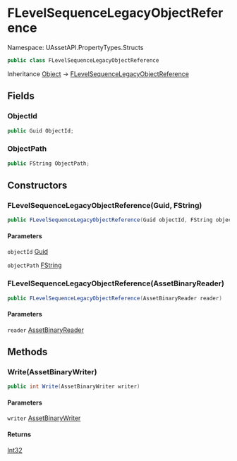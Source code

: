 # FLevelSequenceLegacyObjectReference

Namespace: UAssetAPI.PropertyTypes.Structs

```csharp
public class FLevelSequenceLegacyObjectReference
```

Inheritance [Object](https://docs.microsoft.com/en-us/dotnet/api/system.object) → [FLevelSequenceLegacyObjectReference](./uassetapi.propertytypes.structs.flevelsequencelegacyobjectreference.md)

## Fields

### **ObjectId**

```csharp
public Guid ObjectId;
```

### **ObjectPath**

```csharp
public FString ObjectPath;
```

## Constructors

### **FLevelSequenceLegacyObjectReference(Guid, FString)**

```csharp
public FLevelSequenceLegacyObjectReference(Guid objectId, FString objectPath)
```

#### Parameters

`objectId` [Guid](https://docs.microsoft.com/en-us/dotnet/api/system.guid)<br>

`objectPath` [FString](./uassetapi.unrealtypes.fstring.md)<br>

### **FLevelSequenceLegacyObjectReference(AssetBinaryReader)**

```csharp
public FLevelSequenceLegacyObjectReference(AssetBinaryReader reader)
```

#### Parameters

`reader` [AssetBinaryReader](./uassetapi.assetbinaryreader.md)<br>

## Methods

### **Write(AssetBinaryWriter)**

```csharp
public int Write(AssetBinaryWriter writer)
```

#### Parameters

`writer` [AssetBinaryWriter](./uassetapi.assetbinarywriter.md)<br>

#### Returns

[Int32](https://docs.microsoft.com/en-us/dotnet/api/system.int32)<br>
